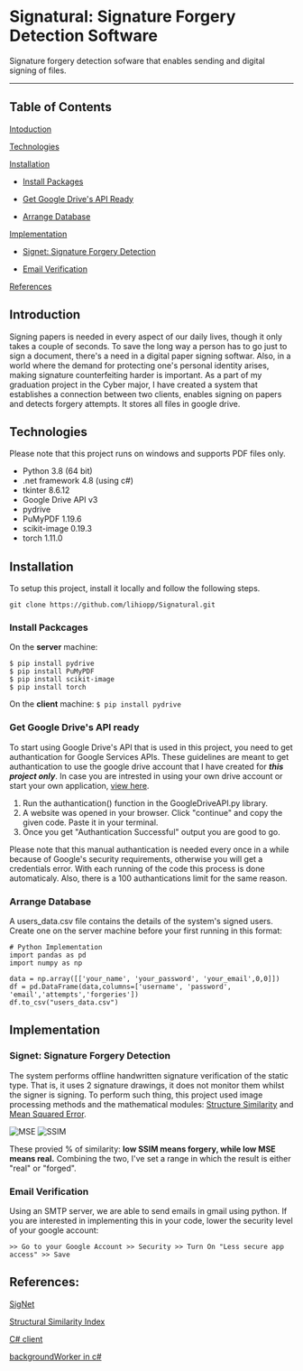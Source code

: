 # Signatural: Signature Forgery Detection Software
Signature forgery detection sofware that enables sending and digital signing of files.
________________________________________________

## Table of Contents
  [Intoduction](https://github.com/lihiopp/Signatural#introduction)
  
  [Technologies](https://github.com/lihiopp/Signatural#Technologies)
  
  [Installation](https://github.com/lihiopp/Signatural#Installation)
  
  - [Install Packages](https://github.com/lihiopp/Signatural#Install-Packages)
    
  - [Get Google Drive's API Ready](https://github.com/lihiopp/Signatural#Get-Google-Drive's-API-Ready)
  
  - [Arrange Database](https://github.com/lihiopp/Signatural#Arrange-Database)
  
  [Implementation](https://github.com/lihiopp/Signatural#Implementation)
  
  - [Signet: Signature Forgery Detection](https://github.com/lihiopp/Signatural#Signet:-Signature-Forgery-Detection)
  
  - [Email Verification](https://github.com/lihiopp/Signatural#Email-Verification)
  
  [References](https://github.com/lihiopp/Signatural#References)
  

## Introduction
Signing papers is needed in every aspect of our daily lives, though it only takes a couple of seconds. To save the long way a person has to go just to sign a document, there's a need in a digital paper signing softwar. Also, in a world where the demand for protecting one's personal identity arises, making signature counterfeiting harder is important. As a part of my graduation project in the Cyber major, I have created a system that establishes a connection between two clients, enables signing on papers and detects forgery attempts. It stores all files in google drive.

## Technologies
Please note that this project runs on windows and supports PDF files only.
 * Python 3.8 (64 bit)
 * .net framework 4.8 (using c#)
 * tkinter 8.6.12
 * Google Drive API v3
 * pydrive
 * PuMyPDF 1.19.6
 * scikit-image 0.19.3
 * torch 1.11.0

## Installation
To setup this project, install it locally and follow the following steps.

```git clone https://github.com/lihiopp/Signatural.git```

### Install Packcages
On the **server** machine:
```
$ pip install pydrive
$ pip install PuMyPDF
$ pip install scikit-image
$ pip install torch
```
On the **client** machine: ```$ pip install pydrive```

### Get Google Drive's API ready
To start using Google Drive's API that is used in this project, you need to get authantication for Google Services APIs. These guidelines are meant to get authantication to use the google drive account that I have created for ***this project only***. In case you are intrested in using your own drive account or start your own application, [view here](https://d35mpxyw7m7k7g.cloudfront.net/bigdata_1/Get+Authentication+for+Google+Service+API+.pdf).
  1. Run the authantication() function in the GoogleDriveAPI.py library.
  2. A website was opened in your browser. Click "continue" and copy the given code. Paste it in your terminal.
  3. Once you get "Authantication Successful" output you are good to go.

Please note that this manual authantication is needed every once in a while because of Google's security requirements, otherwise you will get a credentials error. With each running of the code this process is done automaticaly. Also, there is a 100 authantications limit for the same reason.

### Arrange Database
A users_data.csv file contains the details of the system's signed users. Create one on the server machine before your first running in this format:
```
# Python Implementation 
import pandas as pd
import numpy as np

data = np.array([['your_name', 'your_password', 'your_email',0,0]])
df = pd.DataFrame(data,columns=['username', 'password', 'email','attempts','forgeries'])
df.to_csv("users_data.csv")
```

## Implementation
### Signet: Signature Forgery Detection
The system performs offline handwritten signature verification of the static type. That is, it uses 2 signature drawings, it does not monitor them whilst the signer is signing. To perform such thing, this project used image processing methods and the mathematical modules: [Structure Similarity](https://ourcodeworld.com/articles/read/991/how-to-calculate-the-structural-similarity-index-ssim-between-two-images-with-python) and [Mean Squared Error](https://www.freecodecamp.org/news/machine-learning-mean-squared-error-regression-line-c7dde9a26b93/).

![MSE](https://cdn-media-1.freecodecamp.org/images/hmZydSW9YegiMVPWq2JBpOpai3CejzQpGkNG)
![SSIM](https://miro.medium.com/max/1400/0*N-h0ov6YYCJ_tm4U.png)


These provied % of similarity: **low SSIM means forgery, while low MSE means real.** Combining the two, I've set a range in which the result is either "real" or "forged".



### Email Verification
Using an SMTP server, we are able to send emails in gmail using python. If you are interested in implementing this in your code, lower the security level of your google account:

```>> Go to your Google Account >> Security >> Turn On "Less secure app access" >> Save```



## References:
[SigNet](https://medium.com/swlh/signet-detecting-signature-similarity-using-machine-learning-deep-learning-is-this-the-end-of-1a6bdc76b04b)

[Structural Similarity Index](https://ourcodeworld.com/articles/read/991/how-to-calculate-the-structural-similarity-index-ssim-between-two-images-with-python)

[C# client](https://www.c-sharpcorner.com/article/socket-programming-in-C-Sharp/)

[backgroundWorker in c#](https://www.c-sharpcorner.com/uploadfile/mahesh/backgroundworker-in-C-Sharp/)

